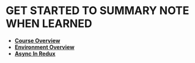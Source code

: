 # GET STARTED TO SUMMARY NOTE WHEN LEARNED 

- [**Course Overview**](./COURSE-OVERVIEWS.md "Course Overview")
- [**Environment Overview**](./ENVIRONMENT-OVERVIEW.md "Environment Overview")
- [**Async In Redux**](./ASYNC-IN-REDUX.md "Async In Redux")

